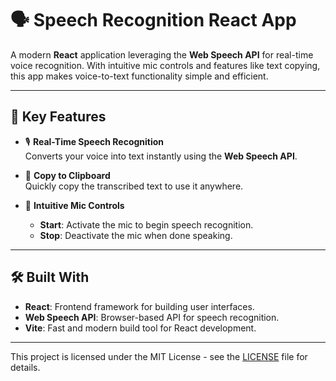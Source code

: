 # 🗣️ Speech Recognition React App  

A modern **React** application leveraging the **Web Speech API** for real-time voice recognition. With intuitive mic controls and features like text copying, this app makes voice-to-text functionality simple and efficient.

---

## 🚀 Key Features  

- 🎙️ **Real-Time Speech Recognition**  
   Converts your voice into text instantly using the **Web Speech API**.  

- 📝 **Copy to Clipboard**  
   Quickly copy the transcribed text to use it anywhere.  

- 🎤 **Intuitive Mic Controls**  
   - **Start**: Activate the mic to begin speech recognition.  
   - **Stop**: Deactivate the mic when done speaking.  

---

## 🛠️ Built With  

- **React**: Frontend framework for building user interfaces.  
- **Web Speech API**: Browser-based API for speech recognition.  
- **Vite**: Fast and modern build tool for React development.  

---
This project is licensed under the MIT License - see the [LICENSE](MIT-LICENSE) file for details.
